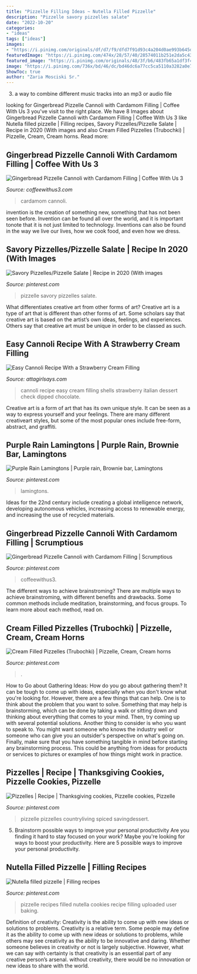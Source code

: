 ```yaml
---
title: "Pizzelle Filling Ideas ~ Nutella Filled Pizzelle"
description: "Pizzelle savory pizzelles salate"
date: "2022-10-20"
categories:
- "ideas"
tags: ["ideas"]
images:
- "https://i.pinimg.com/originals/df/d7/f9/dfd7f91d93c4a204d0ae993b645db2d2.jpg"
featuredImage: "https://i.pinimg.com/474x/28/57/40/28574011b251e2da5c432d4324616872.jpg"
featured_image: "https://i.pinimg.com/originals/48/3f/b6/483fb65a1df3f4a09bf0a97dfcfabbb2.jpg"
image: "https://i.pinimg.com/736x/bd/46/dc/bd46dc6a77cc5ca5110a3282a0e73cbe.jpg"
ShowToc: true
author: "Zaria Mosciski Sr."
---
```



3. a way to combine different music tracks into an mp3 or audio file

	

		
looking for Gingerbread Pizzelle Cannoli with Cardamom Filling | Coffee With Us 3 you've visit to the right place. We have 8 Images about Gingerbread Pizzelle Cannoli with Cardamom Filling | Coffee With Us 3 like Nutella filled pizzelle | Filling recipes, Savory Pizzelles/Pizzelle Salate | Recipe in 2020 (With images and also Cream Filled Pizzelles (Trubochki) | Pizzelle, Cream, Cream horns. Read more:
		
    
## Gingerbread Pizzelle Cannoli With Cardamom Filling | Coffee With Us 3

<img loading=lazy src="https://www.coffeewithus3.com/wp-content/uploads/2018/12/Gingerbread-Pizzelle-Cannoli-with-Cardamom-Filling-735x1103.jpg" onerror="this.onerror=null;this.src='https://tse3.mm.bing.net/th?id=OIP.a9exhn7aatqt2hUbwaePEAHaLH&amp;pid=15.1';" alt="Gingerbread Pizzelle Cannoli with Cardamom Filling | Coffee With Us 3">

_Source: coffeewithus3.com_

>cardamom cannoli. 

	

invention is the creation of something new, something that has not been seen before. Invention can be found all over the world, and it is important tonote that it is not just limited to technology. Inventions can also be found in the way we live our lives, how we cook food, and even how we dress.

    
## Savory Pizzelles/Pizzelle Salate | Recipe In 2020 (With Images

<img loading=lazy src="https://i.pinimg.com/originals/48/3f/b6/483fb65a1df3f4a09bf0a97dfcfabbb2.jpg" onerror="this.onerror=null;this.src='https://tse4.mm.bing.net/th?id=OIP.UoV1W4mkrJgdD-WOdSqFlgHaFH&amp;pid=15.1';" alt="Savory Pizzelles/Pizzelle Salate | Recipe in 2020 (With images">

_Source: pinterest.com_

>pizzelle savory pizzelles salate. 

	

What differentiates creative art from other forms of art?
Creative art is a type of art that is different than other forms of art. Some scholars say that creative art is based on the artist’s own ideas, feelings, and experiences. Others say that creative art must be unique in order to be classed as such.

    
## Easy Cannoli Recipe With A Strawberry Cream Filling

<img loading=lazy src="http://www.attagirlsays.com/wp-content/uploads/2015/09/easy-connoli-recipe-17.jpg" onerror="this.onerror=null;this.src='https://tse2.mm.bing.net/th?id=OIP.32W_uHPR5wzIF73n6vSQ_wHaKQ&amp;pid=15.1';" alt="Easy Cannoli Recipe With a Strawberry Cream Filling">

_Source: attagirlsays.com_

>cannoli recipe easy cream filling shells strawberry italian dessert check dipped chocolate. 

	

Creative art is a form of art that has its own unique style. It can be seen as a way to express yourself and your feelings. There are many different creativeart styles, but some of the most popular ones include free-form, abstract, and graffiti.

    
## Purple Rain Lamingtons | Purple Rain, Brownie Bar, Lamingtons

<img loading=lazy src="https://i.pinimg.com/originals/a8/75/92/a8759292d6c328eddf69e4a88e05e3db.jpg" onerror="this.onerror=null;this.src='https://tse3.mm.bing.net/th?id=OIP.lj6Q7VvX5FR-ikOtzZpQNAHaHb&amp;pid=15.1';" alt="Purple Rain Lamingtons | Purple rain, Brownie bar, Lamingtons">

_Source: pinterest.com_

>lamingtons. 

	

Ideas for the 22nd century include creating a global intelligence network, developing autonomous vehicles, increasing access to renewable energy, and increasing the use of recycled materials.

    
## Gingerbread Pizzelle Cannoli With Cardamom Filling | Scrumptious

<img loading=lazy src="https://i.pinimg.com/474x/28/57/40/28574011b251e2da5c432d4324616872.jpg" onerror="this.onerror=null;this.src='https://tse4.mm.bing.net/th?id=OIP.mD_VuDg-kPMnox1XCOCKdQAAAA&amp;pid=15.1';" alt="Gingerbread Pizzelle Cannoli with Cardamom Filling | Scrumptious">

_Source: pinterest.com_

>coffeewithus3. 

	

The different ways to achieve brainstroming?
There are multiple ways to achieve brainstroming, with different benefits and drawbacks. Some common methods include meditation, brainstorming, and focus groups. To learn more about each method, read on.

    
## Cream Filled Pizzelles (Trubochki) | Pizzelle, Cream, Cream Horns

<img loading=lazy src="https://i.pinimg.com/originals/9d/ed/41/9ded411519efef1fdc7c17766e51d812.png" onerror="this.onerror=null;this.src='https://tse4.mm.bing.net/th?id=OIP.ccTfaWf985C-K2F-LhbckwHaHa&amp;pid=15.1';" alt="Cream Filled Pizzelles (Trubochki) | Pizzelle, Cream, Cream horns">

_Source: pinterest.com_

>. 

	

How to Go about Gathering Ideas: How do you go about gathering them?
It can be tough to come up with ideas, especially when you don't know what you're looking for. However, there are a few things that can help. One is to think about the problem that you want to solve. Something that may help is brainstorming, which can be done by taking a walk or sitting down and thinking about everything that comes to your mind. Then, try coming up with several potential solutions. Another thing to consider is who you want to speak to. You might want someone who knows the industry well or someone who can give you an outsider's perspective on what's going on. Finally, make sure that you have something tangible in mind before starting any brainstorming process. This could be anything from ideas for products or services to pictures or examples of how things might work in practice.

    
## Pizzelles | Recipe | Thanksgiving Cookies, Pizzelle Cookies, Pizzelle

<img loading=lazy src="https://i.pinimg.com/736x/bd/46/dc/bd46dc6a77cc5ca5110a3282a0e73cbe.jpg" onerror="this.onerror=null;this.src='https://tse3.mm.bing.net/th?id=OIP.iJa3QTmT1nR0iNIKpn0BbAHaLH&amp;pid=15.1';" alt="Pizzelles | Recipe | Thanksgiving cookies, Pizzelle cookies, Pizzelle">

_Source: pinterest.com_

>pizzelle pizzelles countryliving spiced savingdessert. 

	

5. Brainstorm possible ways to improve your personal productivity
Are you finding it hard to stay focused on your work? Maybe you're looking for ways to boost your productivity. Here are 5 possible ways to improve your personal productivity.

    
## Nutella Filled Pizzelle | Filling Recipes

<img loading=lazy src="https://i.pinimg.com/originals/df/d7/f9/dfd7f91d93c4a204d0ae993b645db2d2.jpg" onerror="this.onerror=null;this.src='https://tse2.mm.bing.net/th?id=OIP.lTbM7AG2GqYqrlYxkziavgHaHa&amp;pid=15.1';" alt="Nutella filled pizzelle | Filling recipes">

_Source: pinterest.com_

>pizzelle recipes filled nutella cookies recipe filling uploaded user baking. 

	

Definition of creativity: Creativity is the ability to come up with new ideas or solutions to problems.
Creativity is a relative term. Some people may define it as the ability to come up with new ideas or solutions to problems, while others may see creativity as the ability to be innovative and daring. Whether someone believes in creativity or not is largely subjective. However, what we can say with certainty is that creativity is an essential part of any creative person’s arsenal. without creativity, there would be no innovation or new ideas to share with the world.

